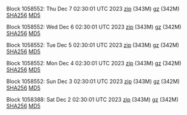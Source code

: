 Block 1058552: Thu Dec  7 02:30:01 UTC 2023 [zip](https://files.01coin.io/mainnet/2023-12-07/bootstrap.dat.zip) (343M) [gz](https://files.01coin.io/mainnet/2023-12-07/bootstrap.dat.tar.gz) (342M) [SHA256](https://files.01coin.io/mainnet/2023-12-07/sha256.txt) [MD5](https://files.01coin.io/mainnet/2023-12-07/md5.txt)

Block 1058552: Wed Dec  6 02:30:01 UTC 2023 [zip](https://files.01coin.io/mainnet/2023-12-06/bootstrap.dat.zip) (343M) [gz](https://files.01coin.io/mainnet/2023-12-06/bootstrap.dat.tar.gz) (342M) [SHA256](https://files.01coin.io/mainnet/2023-12-06/sha256.txt) [MD5](https://files.01coin.io/mainnet/2023-12-06/md5.txt)

Block 1058552: Tue Dec  5 02:30:01 UTC 2023 [zip](https://files.01coin.io/mainnet/2023-12-05/bootstrap.dat.zip) (343M) [gz](https://files.01coin.io/mainnet/2023-12-05/bootstrap.dat.tar.gz) (342M) [SHA256](https://files.01coin.io/mainnet/2023-12-05/sha256.txt) [MD5](https://files.01coin.io/mainnet/2023-12-05/md5.txt)

Block 1058552: Mon Dec  4 02:30:01 UTC 2023 [zip](https://files.01coin.io/mainnet/2023-12-04/bootstrap.dat.zip) (343M) [gz](https://files.01coin.io/mainnet/2023-12-04/bootstrap.dat.tar.gz) (342M) [SHA256](https://files.01coin.io/mainnet/2023-12-04/sha256.txt) [MD5](https://files.01coin.io/mainnet/2023-12-04/md5.txt)

Block 1058552: Sun Dec  3 02:30:01 UTC 2023 [zip](https://files.01coin.io/mainnet/2023-12-03/bootstrap.dat.zip) (343M) [gz](https://files.01coin.io/mainnet/2023-12-03/bootstrap.dat.tar.gz) (342M) [SHA256](https://files.01coin.io/mainnet/2023-12-03/sha256.txt) [MD5](https://files.01coin.io/mainnet/2023-12-03/md5.txt)

Block 1058388: Sat Dec  2 02:30:01 UTC 2023 [zip](https://files.01coin.io/mainnet/2023-12-02/bootstrap.dat.zip) (343M) [gz](https://files.01coin.io/mainnet/2023-12-02/bootstrap.dat.tar.gz) (342M) [SHA256](https://files.01coin.io/mainnet/2023-12-02/sha256.txt) [MD5](https://files.01coin.io/mainnet/2023-12-02/md5.txt)
